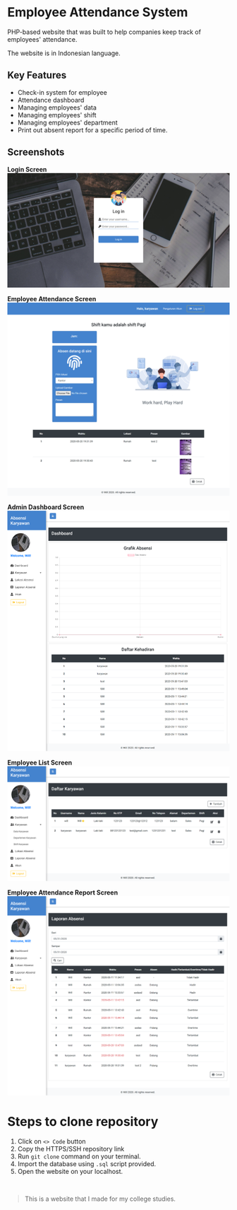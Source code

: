 # Employee Attendance System

PHP-based website that was built to help companies keep track of employees' attendance.
<br/>

The website is in Indonesian language.

## Key Features

- Check-in system for employee
- Attendance dashboard
- Managing employees' data
- Managing employees' shift
- Managing employees' department
- Print out absent report for a specific period of time.

## Screenshots

**Login Screen**
![Login Screen](documentation-images/Login.png)

**Employee Attendance Screen**
![Employee Attendance Screen](documentation-images/Employee%20Attendance%20Screen.png)

**Admin Dashboard Screen**
![Admin Dashboard Screen](documentation-images/Admin%20Dashboard%20Screen.png)

**Employee List Screen**
![Employee List Screen](documentation-images/Employee%20List%20Screen.png)

**Employee Attendance Report Screen**
![Employee Attendance Report  Screen](documentation-images/Employee%20Attendance%20Report%20Screen.png)

# Steps to clone repository

1. Click on `<> Code` button
2. Copy the HTTPS/SSH repository link
3. Run `git clone` command on your terminal.
4. Import the database using `.sql` script provided.
5. Open the website on your localhost.

<br/>

> This is a website that I made for my college studies.
